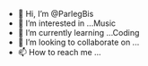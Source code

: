 - 👋 Hi, I’m @ParlegBis
- 👀 I’m interested in ...Music
- 🌱 I’m currently learning ...Coding
- 💞️ I’m looking to collaborate on ...
- 📫 How to reach me ...

<!---
ParlegBis/ParlegBis is a ✨ special ✨ repository because its `README.md` (this file) appears on your GitHub profile.
You can click the Preview link to take a look at your changes.
--->
